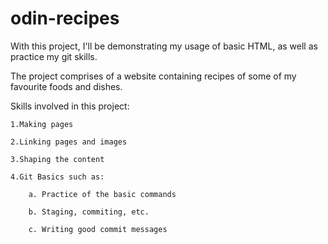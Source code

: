 # odin-recipes
With this project, I'll be demonstrating my usage of basic HTML, as well
as practice my git skills.

The project comprises of a website containing recipes of some of my
favourite foods and dishes.

Skills involved in this project:

    1.Making pages

    2.Linking pages and images

    3.Shaping the content

    4.Git Basics such as:

        a. Practice of the basic commands

        b. Staging, commiting, etc.
        
        c. Writing good commit messages